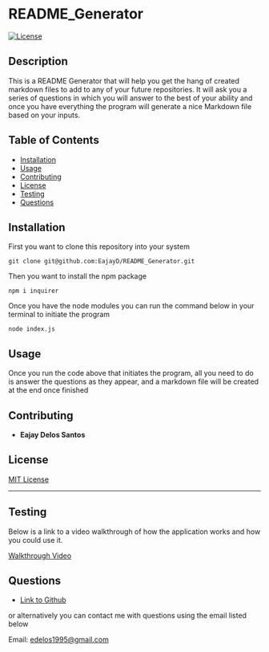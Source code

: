 # README_Generator

[![License](https://img.shields.io/badge/license-MIT-blue)](https://opensource.org/licenses/MIT)

  ## Description 
  
  This is a README Generator that will help you get the hang of created markdown files to add to any of your future repositories. It will ask you a series of questions in which you will answer to the best of your ability and once you have everything the program will generate a nice Markdown file based on your inputs.

  ## Table of Contents

  * [Installation](#installation)
  * [Usage](#usage)
  * [Contributing](#contributing)
  * [License](#license)
  * [Testing](#testing)
  * [Questions](#questions)
  
  
  ## Installation
  First you want to clone this repository into your system

  ```
  git clone git@github.com:EajayD/README_Generator.git
  ```

  Then you want to install the npm package 

  ```
  npm i inquirer
  ```

  Once you have the node modules you can run the command below in your terminal to initiate the program

  ```
  node index.js
  ```

  ## Usage 
  
  Once you run the code above that initiates the program, all you need to do is answer the questions as they appear, and a markdown file will be created at the end once finished
  
  ## Contributing
  
  * **Eajay Delos Santos**
  
  
  ## License
  
 [MIT License](https://opensource.org/licenses/MIT)
  
  ---
  
  
  ## Testing
  
  Below is a link to a video walkthrough of how the application works and how you could use it.

  <a href ="https://drive.google.com/file/d/1XgXYn8J_ALfflSjIAPitXEiKsY4BBsPT/view?usp=sharing">Walkthrough Video</a>

  ## Questions
  
  - [Link to Github](https://github.com/EajayD)

  or alternatively you can contact me with questions using the email listed below

  Email: edelos1995@gmail.com


